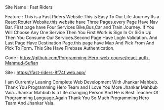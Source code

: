 Site Name : Fast Riders

Feature : This is a Fast Riders Website.This is Easy To Our Life Journey.Its a React Router Website.this website have Three Pages.every Page Have Nav Bar. First page have Four Services Bike,Bus,Car and Train Journey. If You Will Choose Any One Service Then You First Work is Sign In Or SiGn Up Then You Consume Our Services.Second Page Have LogIn Validation. And Last Page Have Destination Page.this page have Map And Pick From And Pick To Form. This Site Have Firebase Authentication.


Code : https://github.com/Porgramming-Hero-web-course/react-auth-Mahmud-Sufian

Site : https://fast-riders-8f74f.web.app/


I am Currently Leaning Complete Web Development With Jhankar Mahbub. Thank You Programming Hero Team and I Love You More Jhankar Mahbub Vaia. Jhankar Mahbub Is a Life changing Person And He is Best Teacher Of Programming Language.Again Thank You So Much Programming Hero Team And Jhankar Vaia.

